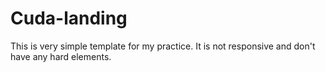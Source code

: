 # Cuda-landing
This is very simple template for my practice.
It is not responsive and don't have any hard elements.
